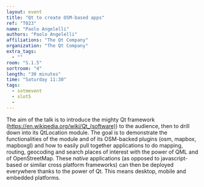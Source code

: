 ```yaml
---
layout: event
title: "Qt to create OSM-based apps"
ref: "T023"
name: "Paolo Angelelli"
authors: "Paolo Angelelli"
affiliations: "The Qt Company"
organization: "The Qt Company"
extra_tags:
  - ""
room: "S.1.5"
sortroom: "4"
length: "30 minutes"
time: "Saturday 11:30"
tags:
  - sotmevent
  - slot5
  - 
---
```

The aim of the talk is to introduce the mighty Qt framework (https://en.wikipedia.org/wiki/Qt_(software)) to
the audience, then to drill down into its QtLocation module.
The goal is to demonstrate the functionalities of the module and of its OSM-backed plugins (osm, mapbox, mapboxgl)
and how to easily pull together applications to do mapping, routing, geocoding and search places of interest with
the power of QML and of OpenStreetMap.
These *native* applications (as opposed to javascript-based or similar cross platform frameworks) can then be
deployed everywhere thanks to the power of Qt. This means desktop, mobile and embedded platforms.